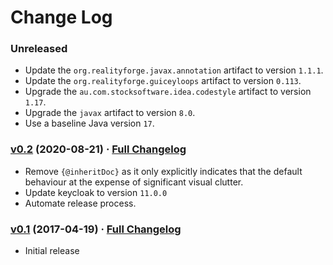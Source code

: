 # Change Log

### Unreleased

* Update the `org.realityforge.javax.annotation` artifact to version `1.1.1`.
* Update the `org.realityforge.guiceyloops` artifact to version `0.113`.
* Upgrade the `au.com.stocksoftware.idea.codestyle` artifact to version `1.17`.
* Upgrade the `javax` artifact to version `8.0`.
* Use a baseline Java version `17`.

### [v0.2](https://github.com/realityforge/simple-keycloak-service/tree/v0.2) (2020-08-21) · [Full Changelog](https://github.com/realityforge/simple-keycloak-service/compare/v0.1...v0.2)

* Remove `{@inheritDoc}` as it only explicitly indicates that the default behaviour at the expense of significant visual clutter.
* Update keycloak to version `11.0.0`
* Automate release process.

### [v0.1](https://github.com/realityforge/simple-keycloak-service/tree/v0.1) (2017-04-19) · [Full Changelog](https://github.com/realityforge/simple-keycloak-service/compare/1fd1321c91423263a05354538dd04f130a7ba0fd...v0.1)

* Initial release
